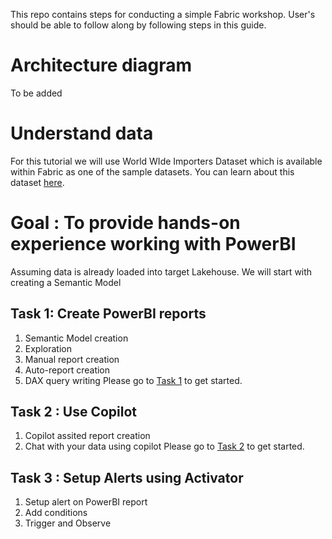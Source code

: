 This repo contains steps for conducting a simple Fabric workshop. User's should be able to follow along by following steps in this guide.


# Architecture diagram
To be added

# Understand data 
For this tutorial we will use World WIde Importers Dataset which is available within Fabric as one of the sample datasets. You can learn about this dataset [here](https://learn.microsoft.com/en-us/sql/samples/wide-world-importers-what-is?view=sql-server-ver17).


# Goal : To provide hands-on experience working with PowerBI 

 Assuming data is already loaded into target Lakehouse. We will start with creating a Semantic Model

## Task 1:  Create PowerBI reports
1. Semantic Model creation
2. Exploration
3. Manual report creation
4. Auto-report creation
5. DAX query writing
Please go to [Task 1](/PowerBI/task1.md) to get started.


## Task 2 : Use Copilot
1. Copilot assited report creation
2. Chat with your data using copilot
Please go to [Task 2](/PowerBI/task2.md) to get started.


## Task 3 : Setup Alerts using Activator
1. Setup alert on PowerBI report
2. Add conditions
3. Trigger and Observe
